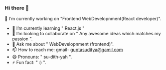 ### Hi there 👋


🔭 I’m currently working on "Frontend WebDevelopnment(React developer)".
- 🌱 I’m currently learning " React.js "
- 👯 I’m looking to collaborate on " Any awesome ideas which matches my passion ". 
- 💬 Ask me about " WebDevelopnment (frontend)".
- 📫 How to reach me: gmail- guptasuditya@gamil.com 
- 😄 Pronouns: " su-dith-yah ".
- ⚡ Fun fact: " :) ".
